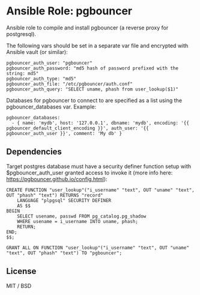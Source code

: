# Ansible Role: pgbouncer

Ansible role to compile and install pgbouncer (a reverse proxy for postgresql).

The following vars should be set in a separate var file and encrypted with Ansible vault (or similar):

```
pgbouncer_auth_user: "pgbouncer"
pgbouncer_auth_password: "md5 hash of password prefixed with the string: md5"
pgbouncer_auth_type: "md5"
pgbouncer_auth_file: "/etc/pgbouncer/auth.conf"
pgbouncer_auth_query: "SELECT uname, phash from user_lookup($1)"
```

Databases for pgbouncer to connect to are specified as a list using the pgbouncer_databases var. Example:

```
pgbouncer_databases:
  - { name: 'mydb', host: '127.0.0.1', dbname: 'mydb', encoding: '{{ pgbouncer_default_client_encoding }}', auth_user: '{{ pgbouncer_auth_user }}', comment: 'My db' }
```

## Dependencies

Target postgres database must have a security definer function setup with $pgbouncer_auth_user granted access to invoke it (more info here: https://pgbouncer.github.io/config.html):

```
CREATE FUNCTION "user_lookup"("i_username" "text", OUT "uname" "text", OUT "phash" "text") RETURNS "record"
    LANGUAGE "plpgsql" SECURITY DEFINER
    AS $$
BEGIN
    SELECT usename, passwd FROM pg_catalog.pg_shadow
    WHERE usename = i_username INTO uname, phash;
    RETURN;
END;
$$;

GRANT ALL ON FUNCTION "user_lookup"("i_username" "text", OUT "uname" "text", OUT "phash" "text") TO "pgbouncer";
```

## License

MIT / BSD
